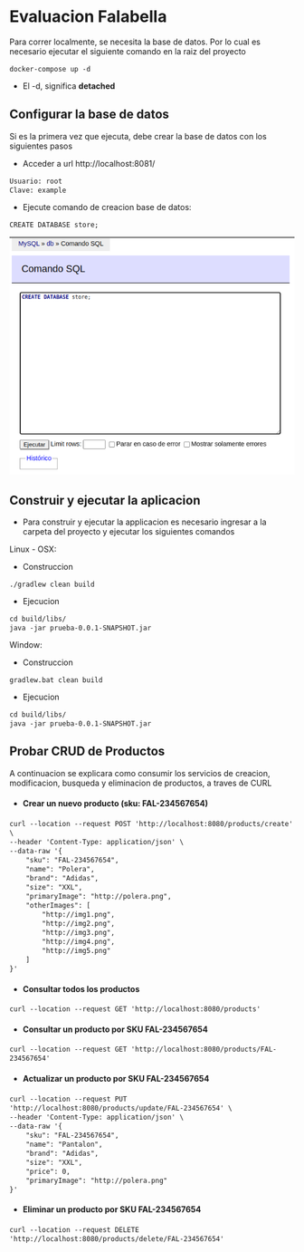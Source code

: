 # Evaluacion Falabella
Para correr localmente, se necesita la base de datos. Por lo cual es necesario ejecutar el siguiente comando en la raiz del proyecto

```
docker-compose up -d
```

* El -d, significa __detached__

## Configurar la base de datos

Si es la primera vez que ejecuta, debe crear la base de datos con los siguientes pasos

* Acceder a url http://localhost:8081/ 
```
Usuario: root
Clave: example
```

* Ejecute comando de creacion base de datos:
```
CREATE DATABASE store;
```
![img_1.png](img/img_1.png)

## Construir y ejecutar la aplicacion

* Para construir y ejecutar la applicacion es necesario ingresar a la carpeta del proyecto y ejecutar los siguientes comandos

Linux - OSX:

* Construccion
```
./gradlew clean build
```
* Ejecucion
```
cd build/libs/
java -jar prueba-0.0.1-SNAPSHOT.jar
```

Window:
* Construccion
```
gradlew.bat clean build
```
* Ejecucion
```
cd build/libs/
java -jar prueba-0.0.1-SNAPSHOT.jar
```


## Probar CRUD de Productos

A continuacion se explicara como consumir los servicios de creacion, modificacion, busqueda y eliminacion de productos, a traves de CURL 

* #### Crear un nuevo producto (sku: FAL-234567654)
```
curl --location --request POST 'http://localhost:8080/products/create' \
--header 'Content-Type: application/json' \
--data-raw '{
    "sku": "FAL-234567654",
    "name": "Polera",
    "brand": "Adidas",
    "size": "XXL",
    "primaryImage": "http://polera.png",
    "otherImages": [
        "http://img1.png",
        "http://img2.png",
        "http://img3.png",
        "http://img4.png",
        "http://img5.png"
    ]
}'
```

* #### Consultar todos los productos

```
curl --location --request GET 'http://localhost:8080/products'
```

* #### Consultar un producto por SKU FAL-234567654

```
curl --location --request GET 'http://localhost:8080/products/FAL-234567654'
```

* #### Actualizar un producto por SKU FAL-234567654

```
curl --location --request PUT 'http://localhost:8080/products/update/FAL-234567654' \
--header 'Content-Type: application/json' \
--data-raw '{
    "sku": "FAL-234567654",
    "name": "Pantalon",
    "brand": "Adidas",
    "size": "XXL",
    "price": 0,
    "primaryImage": "http://polera.png"
}'
```

* #### Eliminar un producto por SKU FAL-234567654

```
curl --location --request DELETE 'http://localhost:8080/products/delete/FAL-234567654'
```